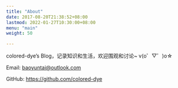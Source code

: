 ```yaml
---
title: "About"
date: 2017-08-20T21:38:52+08:00
lastmod: 2022-01-27T10:30:00+08:00
menu: "main"
weight: 50

---
```


colored-dye’s Blog，记录知识和生活，欢迎围观和讨论\~ v(o゜▽゜)o☆

Email: baoyuntai@outlook.com

GitHub: https://github.com/colored-dye

